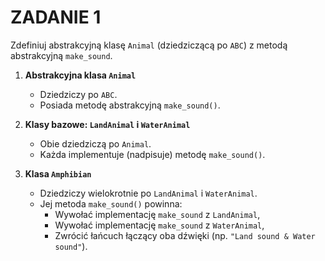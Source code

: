 # ZADANIE 1

Zdefiniuj abstrakcyjną klasę `Animal` (dziedziczącą po `ABC`) z metodą abstrakcyjną `make_sound`.

1. **Abstrakcyjna klasa `Animal`**  
   - Dziedziczy po `ABC`.  
   - Posiada metodę abstrakcyjną `make_sound()`.  

2. **Klasy bazowe: `LandAnimal` i `WaterAnimal`**  
   - Obie dziedziczą po `Animal`.  
   - Każda implementuje (nadpisuje) metodę `make_sound()`.  

3. **Klasa `Amphibian`**  
   - Dziedziczy wielokrotnie po `LandAnimal` i `WaterAnimal`.  
   - Jej metoda `make_sound()` powinna:  
     - Wywołać implementację `make_sound` z `LandAnimal`,  
     - Wywołać implementację `make_sound` z `WaterAnimal`,  
     - Zwrócić łańcuch łączący oba dźwięki (np. `"Land sound & Water sound"`).  
